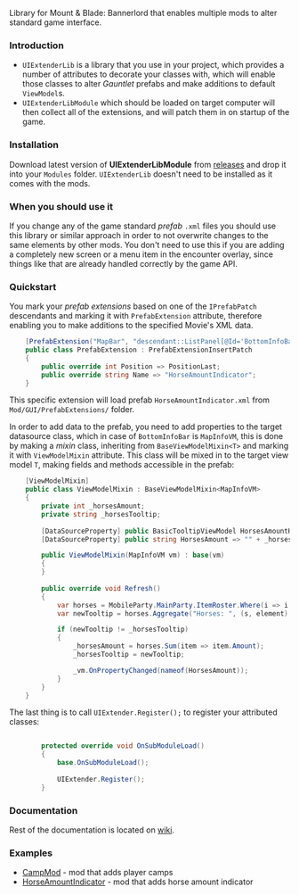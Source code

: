 Library for Mount & Blade: Bannerlord that enables multiple mods to alter standard game interface.

### Introduction
* `UIExtenderLib` is a library that you use in your project, which provides a number of attributes to decorate your classes with, which will
enable those classes to alter _Gauntlet_ prefabs and make additions to default `ViewModel`s.
* `UIExtenderLibModule` which should be loaded on target computer will then collect all of the extensions, and will patch them in on startup of the game.

### Installation
Download latest version of __UIExtenderLibModule__ from [releases](https://github.com/shdwp/UIExtenderLib/releases) and drop it into your `Modules` folder. `UIExtenderLib` doesn't need to be installed as it comes with the mods.

### When you should use it
If you change any of the game standard _prefab_ `.xml` files you should use this library or similar approach in order to not overwrite changes to the same elements by other mods.
You don't need to use this if you are adding a completely new screen or a menu item in the encounter overlay, since things like that are already handled correctly by the game API.

### Quickstart
You mark your _prefab extensions_ based on one of the `IPrefabPatch` descendants and marking it with `PrefabExtension` attribute, therefore enabling you to make additions to the specified Movie's XML data.

```cs
    [PrefabExtension("MapBar", "descendant::ListPanel[@Id='BottomInfoBar']/Children")]
    public class PrefabExtension : PrefabExtensionInsertPatch
    {
        public override int Position => PositionLast;
        public override string Name => "HorseAmountIndicator";
    }
```
This specific extension will load prefab `HorseAmountIndicator.xml` from `Mod/GUI/PrefabExtensions/` folder.

In order to add data to the prefab, you need to add properties to the target datasource class, which in case of `BottomInfoBar` is `MapInfoVM`, this is done by making a _mixin_ class, inheriting from `BaseViewModelMixin<T>` and marking it with `ViewModelMixin` attribute. This class will be mixed in to the target view model `T`, making fields and methods accessible in the prefab:

```cs
    [ViewModelMixin]
    public class ViewModelMixin : BaseViewModelMixin<MapInfoVM>
    {
        private int _horsesAmount;
        private string _horsesTooltip;
        
        [DataSourceProperty] public BasicTooltipViewModel HorsesAmountHint => new BasicTooltipViewModel(() => _horsesTooltip);
        [DataSourceProperty] public string HorsesAmount => "" + _horsesAmount;

        public ViewModelMixin(MapInfoVM vm) : base(vm)
        {
        }
        
        public override void Refresh()
        {
            var horses = MobileParty.MainParty.ItemRoster.Where(i => i.EquipmentElement.Item.ItemCategory.Id == new MBGUID(671088673));
            var newTooltip = horses.Aggregate("Horses: ", (s, element) => $"{s}\n{element.EquipmentElement.Item.Name}: {element.Amount}");

            if (newTooltip != _horsesTooltip)
            {
                _horsesAmount = horses.Sum(item => item.Amount);
                _horsesTooltip = newTooltip;

                _vm.OnPropertyChanged(nameof(HorsesAmount));
            }
        }
    }
```

The last thing is to call `UIExtender.Register();` to register your attributed classes:
```cs

        protected override void OnSubModuleLoad()
        {
            base.OnSubModuleLoad();
            
            UIExtender.Register();
        }
```

### Documentation
Rest of the documentation is located on [wiki](https://github.com/shdwp/BannerlordCampMod/wiki).


### Examples
* [CampMod](https://github.com/shdwp/BannerlordCampMod) - mod that adds player camps
* [HorseAmountIndicator](https://github.com/shdwp/BannerlordHorseAmountIndicatorMod) - mod that adds horse amount indicator
